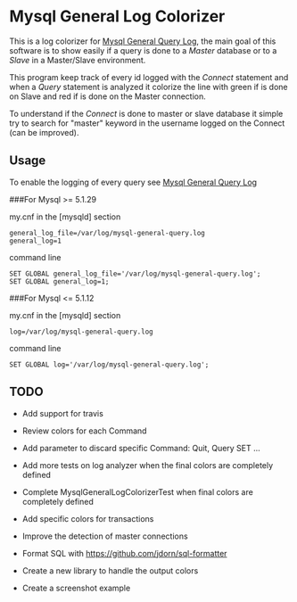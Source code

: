 Mysql General Log Colorizer 
===========================

This is a log colorizer for [Mysql General Query Log](http://dev.mysql.com/doc/refman/5.6/en/query-log.html), the main goal of this software is to show easily if a query is done to a *Master* database or to a *Slave* in a Master/Slave environment.

This program keep track of every id logged with the *Connect* statement and when a *Query* statement is analyzed it colorize the line with green if is done on Slave and red if is done on the Master connection.

To understand if the *Connect* is done to master or slave database it simple try to search for "master" keyword in the username logged on the Connect (can be improved).


Usage
-----

To enable the logging of every query see [Mysql General Query Log](http://dev.mysql.com/doc/refman/5.6/en/query-log.html)

###For Mysql >=  5.1.29

my.cnf in the [mysqld] section
```
general_log_file=/var/log/mysql-general-query.log
general_log=1
```

command line
```
SET GLOBAL general_log_file='/var/log/mysql-general-query.log';
SET GLOBAL general_log=1;
```

###For Mysql <=  5.1.12

my.cnf in the [mysqld] section
```
log=/var/log/mysql-general-query.log
```

command line
```
SET GLOBAL log='/var/log/mysql-general-query.log';
```

TODO
----
* Add support for travis
* Review colors for each Command

* Add parameter to discard specific Command: Quit, Query SET ...
* Add more tests on log analyzer when the final colors are completely defined
* Complete MysqlGeneralLogColorizerTest when final colors are completely defined
* Add specific colors for transactions
* Improve the detection of master connections
* Format SQL with https://github.com/jdorn/sql-formatter
* Create a new library to handle the output colors
* Create a screenshot example
